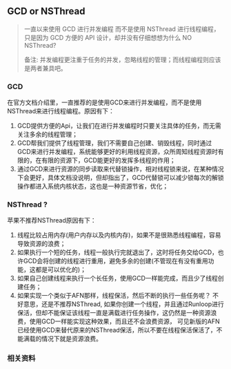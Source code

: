 ## GCD or NSThread

> 一直以来使用 GCD 进行并发编程 而不是使用 NSThread 进行线程编程，只是因为 GCD 方便的 API 设计，却并没有仔细想想为什么 NO NSThread?
> 
> 备注: 并发编程更注重于任务的并发，忽略线程的管理；而线程编程则应该是两者兼具吧。

### GCD
在官方文档介绍里，一直推荐的是使用GCD来进行并发编程，而不是使用NSThread来进行线程编程。原因有下：

1. GCD提供方便的Api，让我们在进行并发编程时只要关注具体的任务，而无需关注多余的线程管理；
2. GCD帮我们提供了线程管理，我们不需要自己创建、销毁线程，同时通过GCD来进行并发编程，系统能够更好的利用线程资源，众所周知线程资源时有限的，在有限的资源下，GCD能更好的发挥多线程的作用；
3. 通过GCD来进行资源的同步读取来代替锁操作，相对线程锁来说，在某种情况下会更好，具体文档没说明，但却指出了，GCD代替锁可以减少锁每次的解锁操作都进入系统内核状态，这也是一种资源节省，优化；


### NSThread ?
苹果不推荐NSThread原因有下：

1. 线程比较占用内存(用户内存以及内核内存)，如果不是很熟悉线程编程，容易导致资源的浪费；
2. 如果执行一个短的任务，线程一般执行完就退出了，这时将任务交给GCD，也许GCD会将创建的线程进行重用，避免多余的创建(不管现在有没有重用功能，这都是可以优化的)；
3. 如果自己创建线程来执行一个长任务，使用GCD一样能完成，而且少了线程创建任务；
4. 如果实现一个类似于AFN那样，线程保活，然后不断的执行一些任务呢？ 不好意思，还是不推荐NSThread, 如果你创建一个线程，并且通过Runloop进行保活，但却不能保证该线程一直是满载进行任务操作，这仍然是一种资源浪费，使用GCD一样能实现这种效果，而且还不会浪费资源， 可见新版的AFN已经使用GCD来替代原来的NSThread保活，所以不要在线程保活保活了，不能满载的情况下就是资源浪费。


### 相关资料




